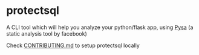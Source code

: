 # protectsql
A CLI tool which will help you analyze your python/flask app, using [Pysa](https://github.com/facebook/pyre-check) (a static analysis tool by facebook)

Check [CONTRIBUTING.md](./CONTRIBUTING.md) to setup protectsql locally
